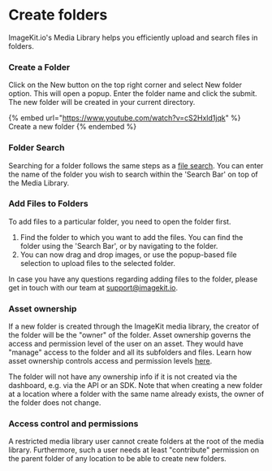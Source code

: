 # Create folders

ImageKit.io's Media Library helps you efficiently upload and search files in folders.

### Create a Folder <a href="create-a-folder" id="create-a-folder"></a>

Click on the New button on the top right corner and select New folder option. This will open a popup. Enter the folder name and click the submit. The new folder will be created in your current directory.

{% embed url="https://www.youtube.com/watch?v=cS2Hxld1jqk" %}
Create a new folder
{% endembed %}

### Folder Search <a href="folder-search" id="folder-search"></a>

Searching for a folder follows the same steps as a [file search](search-update-and-delete.md#file-search). You can enter the name of the folder you wish to search within the 'Search Bar' on top of the Media Library.

### Add Files to Folders <a href="add-files-to-folders" id="add-files-to-folders"></a>

To add files to a particular folder, you need to open the folder first.

1. Find the folder to which you want to add the files. You can find the folder using the 'Search Bar', or by navigating to the folder.
2. You can now drag and drop images, or use the popup-based file selection to upload files to the selected folder.

In case you have any questions regarding adding files to the folder, please get in touch with our team at [support@imagekit.io](mailto:customer-support@imagekit.io).

### Asset ownership

If a new folder is created through the ImageKit media library, the creator of the folder will be the "owner" of the folder. Asset ownership governs the access and permission level of the user on an asset. They would have "manage" access to the folder and all its subfolders and files. Learn how asset ownership controls access and permission levels [here](../../access-control-and-permissions/README.md#access-and-permission-management).

The folder will not have any ownership info if it is not created via the dashboard, e.g. via the API or an SDK. Note that when creating a new folder at a location where a folder with the same name already exists, the owner of the folder does not change.

### Access control and permissions

A restricted media library user cannot create folders at the root of the media library. Furthermore, such a user needs at least "contribute" permission on the parent folder of any location to be able to create new folders.
